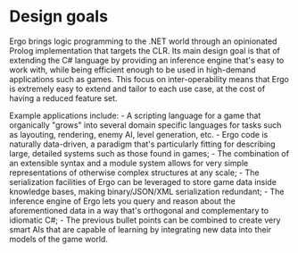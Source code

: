 ﻿# Design goals

Ergo brings logic programming to the .NET world through an opinionated Prolog implementation that targets the CLR.
Its main design goal is that of extending the C# language by providing an inference engine that's easy to work with, while being efficient enough to be used in high-demand applications such as games.
This focus on inter-operability means that Ergo is extremely easy to extend and tailor to each use case, at the cost of having a reduced feature set.

Example applications include:
	- A scripting language for a game that organically "grows" into several domain specific languages for tasks such as layouting, rendering, enemy AI, level generation, etc.
		- Ergo code is naturally data-driven, a paradigm that's particularly fitting for describing large, detailed systems such as those found in games; 
		- The combination of an extensible syntax and a module system allows for very simple representations of otherwise complex structures at any scale;
		- The serialization facilities of Ergo can be leveraged to store game data inside knowledge bases, making binary/JSON/XML serialization redundant;
		- The inference engine of Ergo lets you query and reason about the aforementioned data in a way that's orthogonal and complementary to idiomatic C#;
		- The previous bullet points can be combined to create very smart AIs that are capable of learning by integrating new data into their models of the game world.
